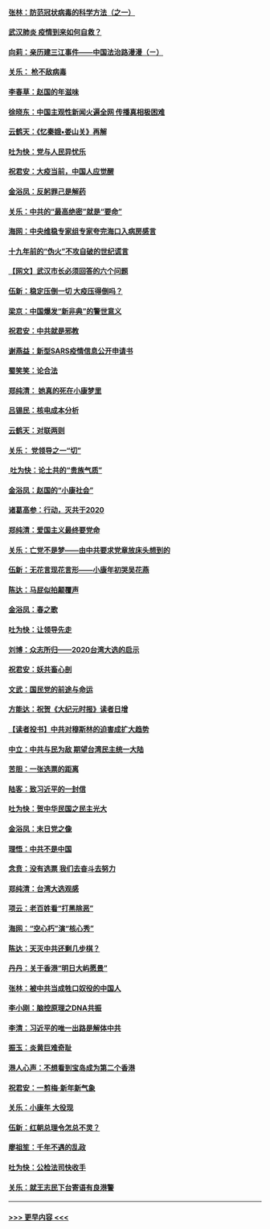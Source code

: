 #### [张林：防范冠状病毒的科学方法（之一）](../pages/nsc993/n11828618.md?t=01291444) 
#### [武汉肺炎 疫情到来如何自救？](../pages/nsc993/n11827632.md?t=01291444) 
#### [向莉：亲历建三江事件——中国法治路漫漫（ㄧ）](../pages/nsc993/n11827190.md?t=01291444) 
#### [关乐： 枪不敌病毒](../pages/nsc993/n11826746.md?t=01291444) 
#### [李春草：赵国的年滋味](../pages/nsc993/n11826321.md?t=01291444) 
#### [徐晓东：中国主观性新闻火遍全网 传播真相极困难](../pages/nsc993/n11826508.md?t=01291444) 
#### [云鹤天：《忆秦娥▪娄山关》再解](../pages/nsc993/n11824682.md?t=01291444) 
#### [吐为快：党与人民异忧乐](../pages/nsc993/n11824660.md?t=01291444) 
#### [祝君安：大疫当前，中国人应觉醒](../pages/nsc993/n11821946.md?t=01291444) 
#### [金浴凤：反躬罪己是解药](../pages/nsc993/n11820280.md?t=01291444) 
#### [关乐：中共的“最高绝密”就是“要命”](../pages/nsc993/n11816946.md?t=01291444) 
#### [海网：中央维稳专家组专家夸完海口入病房感言](../pages/nsc993/n11815138.md?t=01291444) 
#### [十九年前的“伪火”不攻自破的世纪谎言](../pages/nsc993/n11813238.md?t=01291444) 
#### [【网文】武汉市长必须回答的六个问题](../pages/nsc993/n11813848.md?t=01291444) 
#### [伍新：稳定压倒一切 大疫压得倒吗？](../pages/nsc993/n11812634.md?t=01291444) 
#### [梁京：中国爆发“新非典”的警世意义](../pages/nsc993/n11812554.md?t=01291444) 
#### [祝君安：中共就是邪教](../pages/nsc993/n11812431.md?t=01291444) 
#### [谢燕益：新型SARS疫情信息公开申请书](../pages/nsc993/n11808840.md?t=01291444) 
#### [蜀笑笑：论合法](../pages/nsc993/n11808064.md?t=01291444) 
#### [郑纯清： 她真的死在小康梦里](../pages/nsc993/n11806623.md?t=01291444) 
#### [吕锡民：核电成本分析](../pages/nsc993/n11806284.md?t=01291444) 
#### [云鹤天：对联两则](../pages/nsc993/n11805957.md?t=01291444) 
#### [关乐： 党领导之一“切”](../pages/nsc993/n11804505.md?t=01291444) 
#### [ 吐为快：论土共的“贵族气质”](../pages/nsc993/n11804490.md?t=01291444) 
#### [金浴凤：赵国的“小康社会”](../pages/nsc993/n11804452.md?t=01291444) 
#### [诸葛高参：行动，灭共于2020](../pages/nsc993/n11804120.md?t=01291444) 
#### [郑纯清：爱国主义最终要党命](../pages/nsc993/n11802197.md?t=01291444) 
#### [关乐：亡党不是梦——由中共要求党章放床头想到的](../pages/nsc993/n11802156.md?t=01291444) 
#### [伍新：无花言现花言形——小康年初哭吴花燕](../pages/nsc993/n11800044.md?t=01291444) 
#### [陈达：马屁似拍颠覆声](../pages/nsc993/n11800010.md?t=01291444) 
#### [金浴凤：春之歌](../pages/nsc993/n11797687.md?t=01291444) 
#### [吐为快：让领导先走](../pages/nsc993/n11797512.md?t=01291444) 
#### [刘博：众志所归——2020台湾大选的启示](../pages/nsc993/n11796878.md?t=01291444) 
#### [祝君安：妖共畜心剖](../pages/nsc993/n11794273.md?t=01291444) 
#### [文武：国民党的前途与命运](../pages/nsc993/n11794198.md?t=01291444) 
#### [方能达：祝贺《大纪元时报》读者日增](../pages/nsc993/n11793807.md?t=01291444) 
#### [【读者投书】中共对穆斯林的迫害成扩大趋势](../pages/nsc993/n11791371.md?t=01291444) 
#### [中立：中共与民为敌 期望台湾民主统一大陆](../pages/nsc993/n11790392.md?t=01291444) 
#### [苦胆：一张选票的距离](../pages/nsc993/n11788914.md?t=01291444) 
#### [陆客：致习近平的一封信](../pages/nsc993/n11788867.md?t=01291444) 
#### [吐为快：贺中华民国之民主光大](../pages/nsc993/n11788618.md?t=01291444) 
#### [金浴凤：末日党之像](../pages/nsc993/n11787475.md?t=01291444) 
#### [理悟：中共不是中国](../pages/nsc993/n11787463.md?t=01291444) 
#### [念贲：没有选票  我们去奋斗去努力](../pages/nsc993/n11787398.md?t=01291444) 
#### [郑纯清：台湾大选观感](../pages/nsc993/n11786210.md?t=01291444) 
#### [项云：老百姓看“打黑除恶”](../pages/nsc993/n11785398.md?t=01291444) 
#### [海网：“空心朽”演“核心秀”](../pages/nsc993/n11783874.md?t=01291444) 
#### [陈达：天灭中共还剩几步棋？](../pages/nsc993/n11783719.md?t=01291444) 
#### [丹丹：关于香港“明日大屿愿景”](../pages/nsc993/n11783273.md?t=01291444) 
#### [张林：被中共当成牲口奴役的中国人](../pages/nsc993/n11782397.md?t=01291444) 
#### [李小刚：脑控原理之DNA共振](../pages/nsc993/n11780962.md?t=01291444) 
#### [李清：习近平的唯一出路是解体中共](../pages/nsc993/n11780866.md?t=01291444) 
#### [振玉：炎黄巨难奇耻](../pages/nsc993/n11779632.md?t=01291444) 
#### [港人心声：不想看到宝岛成为第二个香港](../pages/nsc993/n11778817.md?t=01291444) 
#### [祝君安：一剪梅‧新年新气象](../pages/nsc993/n11776340.md?t=01291444) 
#### [关乐：小康年 大役现](../pages/nsc993/n11774213.md?t=01291444) 
#### [伍新：红朝总理令怎总不灵？](../pages/nsc993/n11770813.md?t=01291444) 
#### [廖祖笙：千年不遇的乱政](../pages/nsc993/n11770373.md?t=01291444) 
#### [吐为快：公检法司快收手](../pages/nsc993/n11770359.md?t=01291444) 
#### [关乐：就王志民下台寄语有良港警](../pages/nsc993/n11769903.md?t=01291444) 

----
#### [ >>> 更早内容 <<< ](../indexes/nsc993-earlier.md)
